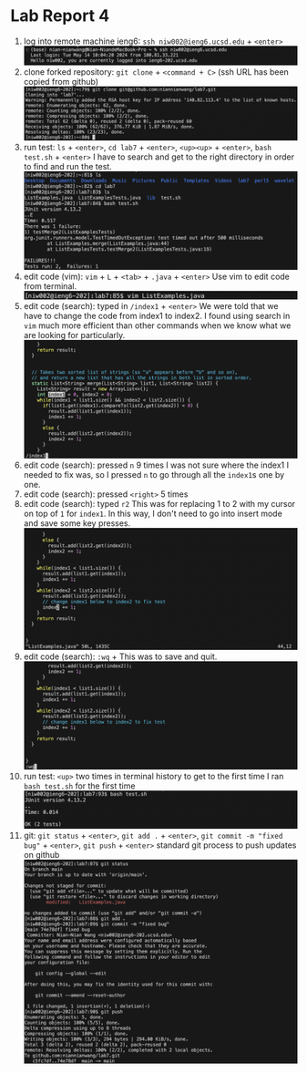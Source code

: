 # Lab Report 4

1. log into remote machine ieng6: `ssh niw002@ieng6.ucsd.edu` + `<enter>` ![Image](connect_ieng6.png)
2. clone forked repository: `git clone` + `<command + C>` (ssh URL has been copied from github) ![Image](clone.png)
3. run test: `ls` + `<enter>`, `cd lab7` + `<enter>`, `<up><up>` + `<enter>`, `bash test.sh` + `<enter>` I have to search and get to the right directory in order to find and run the test. ![Image](run_test.png)
4. edit code (vim): `vim` + `L` + `<tab>` + `.java` + `<enter>` Use vim to edit code from terminal. ![Image](vim_command.png)
6. edit code (search): typed in `/index1` + `<enter>` We were told that we have to change the code from index1 to index2. I found using search in `vim` much more efficient than other commands when we know what we are looking for particularly. ![Image](vim_search.png)
7. edit code (search): pressed `n` 9 times I was not sure where the index1 I needed to fix was, so I pressed `n` to go through all the `index1`s one by one.
8. edit code (search): pressed `<right>` 5 times
9. edit code (search): typed `r2` This was for replacing 1 to 2 with my cursor on top of `1` for `index1`. In this way, I don't need to go into insert mode and save some key presses. ![Image](vim_r.png)
10. edit code (search): `:wq` + <enter> This was to save and quit. ![Image](vim_wq.png)
11. run test: `<up>` two times in terminal history to get to the first time I ran `bash test.sh` for the first time ![Image](success_test.png)
12. git: `git status` + `<enter>`, `git add .` + `<enter>`, `git commit -m "fixed bug"` + `<enter>`, `git push` + `<enter>` standard git process to push updates on github ![Image](push.png)
